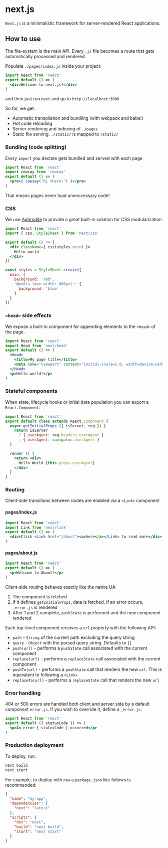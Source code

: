 # next.js

`Next.js` is a minimalistic framework for server-rendered React applications.

## How to use

The file-system is the main API. Every `.js` file becomes a route that gets automatically processed and rendered.

Populate `./pages/index.js` inside your project:

```jsx
import React from 'react'
export default () => (
  <div>Welcome to next.js!</div>
)
```

and then just run `next` and go to `http://localhost:3000`

So far, we get:

- Automatic transpilation and bundling (with webpack and babel)
- Hot code reloading
- Server rendering and indexing of `./pages`
- Static file serving. `./static/` is mapped to `/static/`

### Bundling (code splitting)

Every `import` you declare gets bundled and served with each page

```jsx
import React from 'react'
import cowsay from 'cowsay'
export default () => (
  <pre>{ cowsay('hi there!') }</pre>
)
```

That means pages never load unneccessary code!

### CSS

We use [Aphrodite](https://github.com/Khan/aphrodite) to provide a great built-in solution for CSS modularization

```jsx
import React from 'react'
import { css, StyleSheet } from 'next/css'

export default () => {
  <div className={ css(styles.main) }>
    Hello world
  </div>
})

const styles = StyleSheet.create({
  main: {
    background: 'red',
    '@media (max-width: 600px)': {
      background: 'blue'
    }
  }
})
```

### `<head>` side effects

We expose a built-in component for appending elements to the `<head>` of the page.

```jsx
import React from 'react'
import Head from 'next/head'
export default () => (
  <Head>
    <title>My page title</title>
    <meta name="viewport" content="initial-scale=1.0, width=device-width" />
  </Head>
  <p>Hello world!</p>
)
```

### Stateful components

When state, lifecycle hooks or initial data population you can export a `React.Component`:

```jsx
import React from 'react'
export default class extends React.Component {
  async getInitialProps ({ isServer, req }) {
    return isServer
      ? { userAgent: req.headers.userAgent }
      : { userAgent: navigator.userAgent }
  }

  render () {
    return <div>
      Hello World {this.props.userAgent}
    </div>
  }
}
```

### Routing

Client-side transitions between routes are enabled via a `<Link>` component

#### pages/index.js

```jsx
import React from 'react'
import Link from 'next/link'
export default () => (
  <div>Click <Link href="/about"><a>here</a></Link> to read more</div>
)
```

#### pages/about.js

```jsx
import React from 'react'
export default () => (
  <p>Welcome to About!</p>
)
```

Client-side routing behaves exactly like the native UA:

1. The component is fetched
2. If it defines `getInitialProps`, data is fetched. If an error occurs, `_error.js` is rendered
3. After 1 and 2 complete, `pushState` is performed and the new component rendered

Each top-level component receives a `url` property with the following API:

- `path` - `String` of the current path excluding the query string
- `query` - `Object` with the parsed query string. Defaults to `{}`
- `push(url)` - performs a `pushState` call associated with the current component
- `replace(url)` - performs a `replaceState` call associated with the current component
- `pushTo(url)` - performs a `pushState` call that renders the new `url`. This is equivalent to following a `<Link>`
- `replaceTo(url)` - performs a `replaceState` call that renders the new `url`

### Error handling

404 or 500 errors are handled both client and server side by a default component `error.js`. If you wish to override it, define a `_error.js`:

```jsx
import React from 'react'
export default ({ statusCode }) => (
  <p>An error { statusCode } occurred</p>
)
```

### Production deployment

To deploy, run:

```bash
next build
next start
```

For example, to deploy with `now` a `package.json` like follows is recommended:

```json
{
  "name": "my-app",
  "dependencies": {
    "next": "latest"
  },
  "scripts": {
    "dev": "next",
    "build": "next build",
    "start": "next start"
  }
}
```
